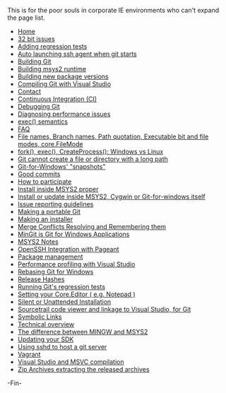 This is for the poor souls in corporate IE environments who can't expand the page list.

* [Home](https://github.com/git-for-windows/git/wiki)
* [32 bit issues](https://github.com/git-for-windows/git/wiki/32-bit-issues)
* [Adding regression tests](https://github.com/git-for-windows/git/wiki/Adding-regression-tests)
* [Auto launching ssh agent when git starts](https://github.com/git-for-windows/git/wiki/Auto-launching-ssh-agent-when-git-starts)
* [Building Git](https://github.com/git-for-windows/git/wiki/Building-Git)
* [Building msys2 runtime](https://github.com/git-for-windows/git/wiki/Building-msys2-runtime)
* [Building new package versions](https://github.com/git-for-windows/git/wiki/Building-new-package-versions)
* [Compiling Git with Visual Studio](https://github.com/git-for-windows/git/wiki/Compiling-Git-with-Visual-Studio)
* [Contact](https://github.com/git-for-windows/git/wiki/Contact)
* [Continuous Integration (CI)](https://github.com/git-for-windows/git/wiki/Continuous-Integration-(CI))
* [Debugging Git](https://github.com/git-for-windows/git/wiki/Debugging-Git)
* [Diagnosing performance issues](https://github.com/git-for-windows/git/wiki/Diagnosing-performance-issues)
* [exec() semantics](https://github.com/git-for-windows/git/wiki/exec()-semantics)
* [FAQ](https://github.com/git-for-windows/git/wiki/FAQ)
* [File names, Branch names, Path quotation, Executable bit and file modes, core.FileMode](https://github.com/git-for-windows/git/wiki/File-names,-Branch-names,-Path-quotation,-Executable-bit-and-file-modes,-core.FileMode)
* [fork(), exec(), CreateProcess(): Windows vs Linux](https://github.com/git-for-windows/git/wiki/Windows-vs-Linux-fork()/exec()-semantics)
* [Git cannot create a file or directory with a long path](https://github.com/git-for-windows/git/wiki/Git-cannot-create-a-file-or-directory-with-a-long-path)
* [Git-for-Windows' "snapshots"](https://github.com/git-for-windows/git/wiki/Git-for-Windows'-%22snapshots%22)
* [Good commits](https://github.com/git-for-windows/git/wiki/Good-commits)
* [How to participate](https://github.com/git-for-windows/git/wiki/How-to-participate)
* [Install inside MSYS2 proper](https://github.com/git-for-windows/git/wiki/Install-inside-MSYS2-proper)
* [Install or update inside MSYS2, Cygwin or Git-for-windows itself](https://github.com/git-for-windows/git/wiki/Install-or-update-inside-MSYS2,-Cygwin-or-Git-for-windows-itself)
* [Issue reporting guidelines](https://github.com/git-for-windows/git/wiki/Issue-reporting-guidelines)
* [Making a portable Git](https://github.com/git-for-windows/git/wiki/Making-a-portable-Git)
* [Making an installer](https://github.com/git-for-windows/git/wiki/Making-an-installer)
* [Merge Conflicts Resolving and Remembering them](https://github.com/git-for-windows/git/wiki/Merge-Conflicts---Resolving-and-Remembering-them)
* [MinGit is Git for Windows Applications](https://github.com/git-for-windows/git/wiki/MinGit)
* [MSYS2 Notes](https://github.com/git-for-windows/git/wiki/MSYS2-Notes)
* [OpenSSH Integration with Pageant](https://github.com/git-for-windows/git/wiki/OpenSSH-Integration-with-Pageant)
* [Package management](https://github.com/git-for-windows/git/wiki/Package-management)
* [Performance profiling with Visual Studio](https://github.com/git-for-windows/git/wiki/Performance-profiling-with-Visual-Studio)
* [Rebasing Git for Windows](https://github.com/git-for-windows/git/wiki/Rebasing-Git-for-Windows)
* [Release Hashes](https://github.com/git-for-windows/git/wiki/Release-Hashes)
* [Running Git's regression tests](https://github.com/git-for-windows/git/wiki/Running-Git's-regression-tests)
* [Setting your Core.Editor ( e.g. Notepad )](https://github.com/git-for-windows/git/wiki/Setting-your-Core.Editor-(-e.g.-Notepad-))
* [Silent or Unattended Installation](https://github.com/git-for-windows/git/wiki/Silent-or-Unattended-Installation)
* [Sourcetrail code viewer and linkage to Visual Studio, for Git](https://github.com/git-for-windows/git/wiki/Sourcetrail-code-viewer-and-linkage-to-Visual-Studio,-for-Git)
* [Symbolic Links](https://github.com/git-for-windows/git/wiki/Symbolic-Links)
* [Technical overview](https://github.com/git-for-windows/git/wiki/Technical-overview)
* [The difference between MINGW and MSYS2](https://github.com/git-for-windows/git/wiki/The-difference-between-MINGW-and-MSYS2)
* [Updating your SDK](https://github.com/git-for-windows/git/wiki/Updating-your-SDK)
* [Using sshd to host a git server](https://github.com/git-for-windows/git/wiki/Using-sshd-to-host-a-git-server)
* [Vagrant](https://github.com/git-for-windows/git/wiki/Vagrant)
* [Visual Studio and MSVC compilation](https://github.com/git-for-windows/git/wiki/Visual-Studio-and-MSVC-compilation)
* [Zip Archives extracting the released archives](https://github.com/git-for-windows/git/wiki/Zip-Archives---extracting-the-released-archives)

-Fin-
